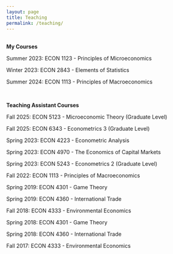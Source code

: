 ```yaml
---
layout: page
title: Teaching
permalink: /teaching/
---
```


<br>
<b>My Courses</b>

Summer 2023: ECON 1123 - Principles of Microeconomics

Winter 2023: ECON 2843 - Elements of Statistics

Summer 2024: ECON 1113 - Principles of Macroeconomics


<br>

<b>Teaching Assistant Courses</b>

Fall 2025: ECON 5123 - Microeconomic Theory (Graduate Level)

Fall 2025: ECON 6343 - Econometrics 3 (Graduate Level)

Spring 2023: ECON 4223 - Econometric Analysis

Spring 2023: ECON 4970 - The Economics of Capital Markets

Spring 2023: ECON 5243 - Econometrics 2 (Graduate Level)

Fall 2022: ECON 1113 - Principles of Macroeconomics

Spring 2019: ECON 4301 - Game Theory

Spring 2019: ECON 4360 - International Trade

Fall 2018: ECON 4333 - Environmental Economics

Spring 2018: ECON 4301 - Game Theory

Spring 2018: ECON 4360 - International Trade

Fall 2017: ECON 4333 - Environmental Economics

